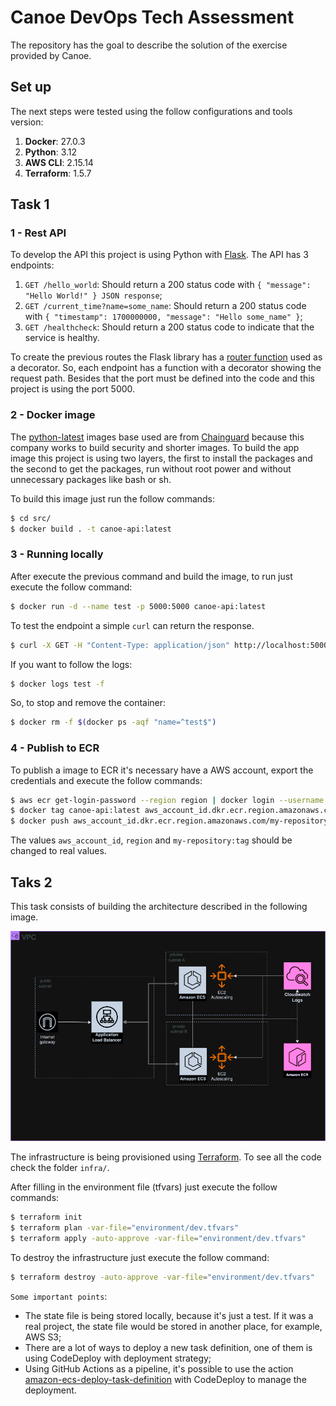 # Canoe DevOps Tech Assessment

The repository has the goal to describe the solution of the exercise provided by Canoe.

## Set up

The next steps were tested using the follow configurations and tools version:

1. __Docker__: 27.0.3
2. __Python__: 3.12
3. __AWS CLI__: 2.15.14
4. __Terraform__: 1.5.7

## Task 1

### 1 - Rest API

To develop the API this project is using Python with [Flask](https://flask.palletsprojects.com/en/3.0.x/). The API has 3 endpoints:

1. `GET /hello_world`: Should return a 200 status code with `{ "message": "Hello World!" } JSON response`;
2. `GET /current_time?name=some_name`: Should return a 200 status code with `{ "timestamp": 1700000000, "message": "Hello some_name" }`;
3. `GET /healthcheck`: Should return a 200 status code to indicate that the service is healthy.

To create the previous routes the Flask library has a [router function](https://flask.palletsprojects.com/en/3.0.x/api/#flask.Flask.route) used as a decorator. So, each endpoint has a function with a decorator showing the request path. Besides that the port must be defined into the code and this project is using the port 5000.

### 2 - Docker image

The [python-latest](https://images.chainguard.dev/directory/image/python/overview) images base used are from [Chainguard](https://www.chainguard.dev/) because this company works to build security and shorter images. To build the app image this project is using two layers, the first to install the packages and the second to get the packages, run without root power and without unnecessary packages like bash or sh.

To build this image just run the follow commands:

```sh
$ cd src/
$ docker build . -t canoe-api:latest
```

### 3 - Running locally

After execute the previous command and build the image, to run just execute the follow command:

```sh
$ docker run -d --name test -p 5000:5000 canoe-api:latest
```

To test the endpoint a simple `curl` can return the response.

```sh
$ curl -X GET -H "Content-Type: application/json" http://localhost:5000/healthcheck
```

If you want to follow the logs:

```sh
$ docker logs test -f
```

So, to stop and remove the container:

```sh
$ docker rm -f $(docker ps -aqf "name=^test$")
```

### 4 - Publish to ECR

To publish a image to ECR it's necessary have a AWS account, export the credentials and execute the follow commands:

```sh
$ aws ecr get-login-password --region region | docker login --username AWS --password-stdin aws_account_id.dkr.ecr.region.amazonaws.com
$ docker tag canoe-api:latest aws_account_id.dkr.ecr.region.amazonaws.com/my-repository:tag
$ docker push aws_account_id.dkr.ecr.region.amazonaws.com/my-repository:tag
```

The values `aws_account_id`, `region` and `my-repository:tag` should be changed to real values.

## Taks 2

This task consists of building the architecture described in the following image.

![Architecture](doc/img/architecture.png)

The infrastructure is being provisioned using [Terraform](https://www.terraform.io/). To see all the code check the folder `infra/`.

After filling in the environment file (tfvars) just execute the follow commands:

```sh
$ terraform init
$ terraform plan -var-file="environment/dev.tfvars"
$ terraform apply -auto-approve -var-file="environment/dev.tfvars"
```

To destroy the infrastructure just execute the follow command:

```sh
$ terraform destroy -auto-approve -var-file="environment/dev.tfvars"
```

`Some important points`:

- The state file is being stored locally, because it's just a test. If it was a real project, the state file would be stored in another place, for example, AWS S3;
- There are a lot of ways to deploy a new task definition, one of them is using CodeDeploy with deployment strategy;
- Using GitHub Actions as a pipeline, it's possible to use the action [amazon-ecs-deploy-task-definition](https://github.com/aws-actions/amazon-ecs-deploy-task-definition?tab=readme-ov-file#aws-codedeploy-support) with CodeDeploy to manage the deployment.